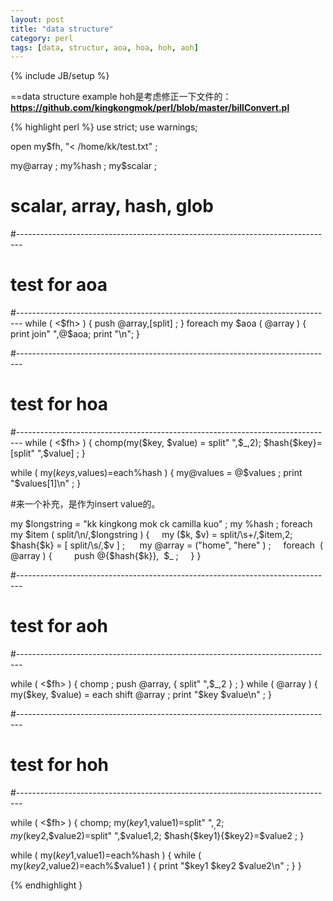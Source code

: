 ```yaml
---
layout: post
title: "data structure"
category: perl
tags: [data, structur, aoa, hoa, hoh, aoh]
---
```

{% include JB/setup %}

==data structure example
hoh是考虑修正一下文件的：
**https://github.com/kingkongmok/perl/blob/master/billConvert.pl**

{% highlight perl %}
use strict;
use warnings;

open my$fh, "< /home/kk/test.txt" ;

my@array ; 
my%hash ;
my$scalar ;

# scalar, array, hash, glob

#-------------------------------------------------------------------------------
#  test for aoa
#-------------------------------------------------------------------------------
while ( <$fh> ) {
   push @array,[split] ; 
}
foreach my $aoa ( @array ) {
    print join" ",@$aoa;
    print "\n";
}

#-------------------------------------------------------------------------------
#  test for hoa
#-------------------------------------------------------------------------------
while ( <$fh> ) {
    chomp(my($key, $value) =  split" ",$_,2);
    $hash{$key}=[split" ",$value] ; 
}

while ( my($keys,$values)=each%hash ) {
    my@values = @$values ;
    print "$values[1]\n" ;
}

#来一个补充，是作为insert value的。

my $longstring = "kk kingkong mok
ck camilla kuo" ;
my %hash ;
foreach my $item ( split/\n/,$longstring ) {
    my ($k, $v) = split/\s+/,$item,2;
    $hash{$k} = [ split/\s/,$v ] ; 
    my @array = ("home", "here" ) ;
    foreach  ( @array ) {
        push @{$hash{$k}},  $_ ;
    }
}

#-------------------------------------------------------------------------------
#  test for aoh
#-------------------------------------------------------------------------------


while ( <$fh> ) {
    chomp ;
    push @array, { split" ",$_,2 } ; 
}
while ( @array ) {
    my($key, $value) = each shift @array ;
    print "$key $value\n" ;
}

#-------------------------------------------------------------------------------
#  test for hoh 
#-------------------------------------------------------------------------------


while ( <$fh> ) {
    chomp;
    my($key1,$value1)=split" ",$_,2; 
    my($key2,$value2)=split" ",$value1,2;
    $hash{$key1}{$key2}=$value2 ;
}

while ( my($key1,$value1)=each%hash ) {
    while ( my($key2,$value2)=each%$value1 ) {
        print "$key1 $key2 $value2\n" ;
    }
}

{% endhighlight }
